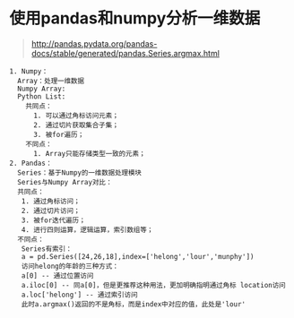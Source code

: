 # 使用pandas和numpy分析一维数据
> http://pandas.pydata.org/pandas-docs/stable/generated/pandas.Series.argmax.html
```
1. Numpy：
  Array：处理一维数据
  Numpy Array:
  Python List:
    共同点：
      1. 可以通过角标访问元素；
      2. 通过切片获取集合子集；
      3. 被for遍历；
    不同点：
      1. Array只能存储类型一致的元素；
2. Pandas：
  Series：基于Numpy的一维数据处理模块
  Series与Numpy Array对比：
  共同点：
   1. 通过角标访问；
   2. 通过切片访问；
   3. 被for迭代遍历；
   4. 进行四则运算，逻辑运算，索引数组等；
  不同点：
   Series有索引：
   a = pd.Series([24,26,18],index=['helong','lour','munphy'])
   访问helong的年龄的三种方式：
   a[0] -- 通过位置访问
   a.iloc[0] -- 同a[0]，但是更推荐这种用法，更加明确指明通过角标 location访问
   a.loc['helong'] -- 通过索引访问
   此时a.argmax()返回的不是角标，而是index中对应的值，此处是'lour'
```
